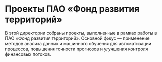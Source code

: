 # Проекты ПАО «Фонд развития территорий»

В этой директории собраны проекты, выполненные в рамках работы в ПАО «Фонд развития территорий». Основной фокус — применение методов анализа данных и машинного обучения для автоматизации процессов, повышения точности прогнозов и улучшения контроля финансовых потоков.



